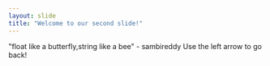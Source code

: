 ```yaml
---
layout: slide
title: "Welcome to our second slide!"
---
```

"float like a butterfly,string like a bee" - sambireddy
Use the left arrow to go back!
